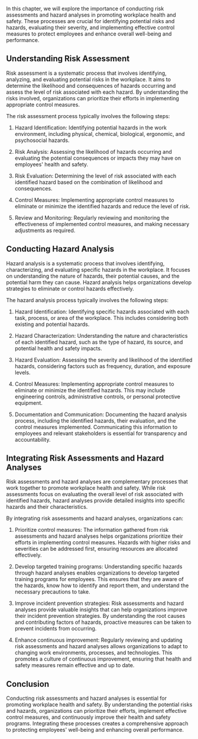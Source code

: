 
In this chapter, we will explore the importance of conducting risk assessments and hazard analyses in promoting workplace health and safety. These processes are crucial for identifying potential risks and hazards, evaluating their severity, and implementing effective control measures to protect employees and enhance overall well-being and performance.

## Understanding Risk Assessment

Risk assessment is a systematic process that involves identifying, analyzing, and evaluating potential risks in the workplace. It aims to determine the likelihood and consequences of hazards occurring and assess the level of risk associated with each hazard. By understanding the risks involved, organizations can prioritize their efforts in implementing appropriate control measures.

The risk assessment process typically involves the following steps:

1. Hazard Identification: Identifying potential hazards in the work environment, including physical, chemical, biological, ergonomic, and psychosocial hazards.
    
2. Risk Analysis: Assessing the likelihood of hazards occurring and evaluating the potential consequences or impacts they may have on employees' health and safety.
    
3. Risk Evaluation: Determining the level of risk associated with each identified hazard based on the combination of likelihood and consequences.
    
4. Control Measures: Implementing appropriate control measures to eliminate or minimize the identified hazards and reduce the level of risk.
    
5. Review and Monitoring: Regularly reviewing and monitoring the effectiveness of implemented control measures, and making necessary adjustments as required.
    

## Conducting Hazard Analysis

Hazard analysis is a systematic process that involves identifying, characterizing, and evaluating specific hazards in the workplace. It focuses on understanding the nature of hazards, their potential causes, and the potential harm they can cause. Hazard analysis helps organizations develop strategies to eliminate or control hazards effectively.

The hazard analysis process typically involves the following steps:

1. Hazard Identification: Identifying specific hazards associated with each task, process, or area of the workplace. This includes considering both existing and potential hazards.
    
2. Hazard Characterization: Understanding the nature and characteristics of each identified hazard, such as the type of hazard, its source, and potential health and safety impacts.
    
3. Hazard Evaluation: Assessing the severity and likelihood of the identified hazards, considering factors such as frequency, duration, and exposure levels.
    
4. Control Measures: Implementing appropriate control measures to eliminate or minimize the identified hazards. This may include engineering controls, administrative controls, or personal protective equipment.
    
5. Documentation and Communication: Documenting the hazard analysis process, including the identified hazards, their evaluation, and the control measures implemented. Communicating this information to employees and relevant stakeholders is essential for transparency and accountability.
    

## Integrating Risk Assessments and Hazard Analyses

Risk assessments and hazard analyses are complementary processes that work together to promote workplace health and safety. While risk assessments focus on evaluating the overall level of risk associated with identified hazards, hazard analyses provide detailed insights into specific hazards and their characteristics.

By integrating risk assessments and hazard analyses, organizations can:

1. Prioritize control measures: The information gathered from risk assessments and hazard analyses helps organizations prioritize their efforts in implementing control measures. Hazards with higher risks and severities can be addressed first, ensuring resources are allocated effectively.
    
2. Develop targeted training programs: Understanding specific hazards through hazard analyses enables organizations to develop targeted training programs for employees. This ensures that they are aware of the hazards, know how to identify and report them, and understand the necessary precautions to take.
    
3. Improve incident prevention strategies: Risk assessments and hazard analyses provide valuable insights that can help organizations improve their incident prevention strategies. By understanding the root causes and contributing factors of hazards, proactive measures can be taken to prevent incidents from occurring.
    
4. Enhance continuous improvement: Regularly reviewing and updating risk assessments and hazard analyses allows organizations to adapt to changing work environments, processes, and technologies. This promotes a culture of continuous improvement, ensuring that health and safety measures remain effective and up to date.
    

## Conclusion

Conducting risk assessments and hazard analyses is essential for promoting workplace health and safety. By understanding the potential risks and hazards, organizations can prioritize their efforts, implement effective control measures, and continuously improve their health and safety programs. Integrating these processes creates a comprehensive approach to protecting employees' well-being and enhancing overall performance.
